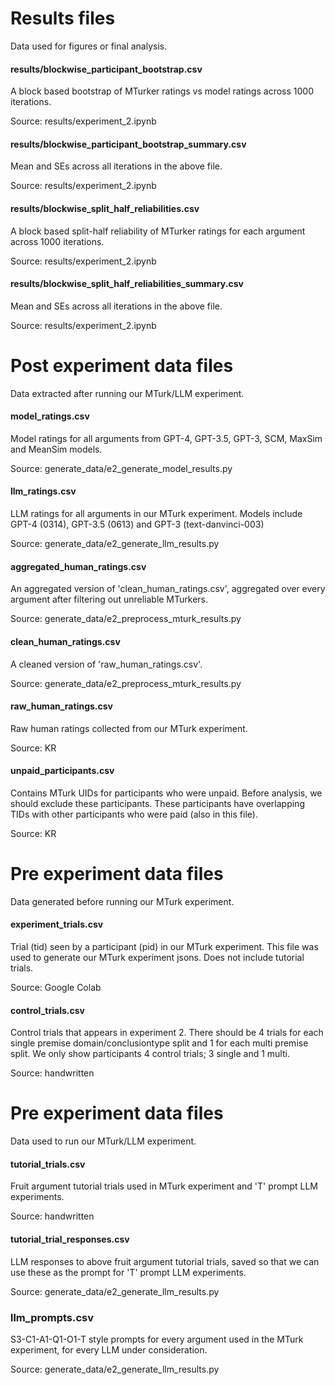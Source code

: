 # Results files
Data used for figures or final analysis.

#### results/blockwise_participant_bootstrap.csv
A block based bootstrap of MTurker ratings vs model ratings across 1000 iterations.

Source: results/experiment_2.ipynb

#### results/blockwise_participant_bootstrap_summary.csv
Mean and SEs across all iterations in the above file.

Source: results/experiment_2.ipynb

#### results/blockwise_split_half_reliabilities.csv
A block based split-half reliability of MTurker ratings for each argument across 1000 iterations.

Source: results/experiment_2.ipynb

#### results/blockwise_split_half_reliabilities_summary.csv
Mean and SEs across all iterations in the above file.

Source: results/experiment_2.ipynb

# Post experiment data files
Data extracted after running our MTurk/LLM experiment.

#### model_ratings.csv
Model ratings for all arguments from GPT-4, GPT-3.5, GPT-3, SCM, MaxSim and MeanSim models.

Source: generate_data/e2_generate_model_results.py

#### llm_ratings.csv
LLM ratings for all arguments in our MTurk experiment. Models include GPT-4 (0314), GPT-3.5 (0613) and GPT-3 (text-danvinci-003)

Source: generate_data/e2_generate_llm_results.py

#### aggregated_human_ratings.csv
An aggregated version of 'clean_human_ratings.csv', aggregated over every argument after filtering out unreliable MTurkers.

Source: generate_data/e2_preprocess_mturk_results.py

#### clean_human_ratings.csv
A cleaned version of 'raw_human_ratings.csv'.

Source: generate_data/e2_preprocess_mturk_results.py

#### raw_human_ratings.csv
Raw human ratings collected from our MTurk experiment.

Source: KR

#### unpaid_participants.csv
Contains MTurk UIDs for participants who were unpaid. Before analysis, we should exclude these participants. These participants have overlapping TIDs with other participants who were paid (also in this file).

Source: KR

# Pre experiment data files
Data generated before running our MTurk experiment.

#### experiment_trials.csv
Trial (tid) seen by a participant (pid) in our MTurk experiment. This file was used to generate our MTurk experiment jsons. Does not include tutorial trials.

Source: Google Colab

#### control_trials.csv
Control trials that appears in experiment 2. There should be 4 trials for each single premise domain/conclusiontype split and 1 for each multi premise split. We only show participants 4 control trials; 3 single and 1 multi.

Source: handwritten

# Pre experiment data files
Data used to run our MTurk/LLM experiment.

#### tutorial_trials.csv
Fruit argument tutorial trials used in MTurk experiment and 'T' prompt LLM experiments.

Source: handwritten

#### tutorial_trial_responses.csv
LLM responses to above fruit argument tutorial trials, saved so that we can use these as the prompt for 'T' prompt LLM experiments.

Source: generate_data/e2_generate_llm_results.py

### llm_prompts.csv
S3-C1-A1-Q1-O1-T style prompts for every argument used in the MTurk experiment, for every LLM under consideration.

Source: generate_data/e2_generate_llm_results.py
